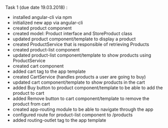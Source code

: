 Task 1 (due date 19.03.2018) :
- installed angular-cli via npm
- initialized new app via angular-cli
- created product component
- created model: Product interface and StoreProduct class
- updated product component/template to display a product
- created ProductService that is responsible of retrieving Products
- created product-list component
- updated product-list component/template to show products using ProductService
- created cart component
- added cart tag to the app template
- created CartService (handles products a user are going to buy)
- updated cart component/template to show products in the cart
- added Buy button to product component/template to be able to add the product to cart
- added Remove button to cart component/template to remove the product from cart
- created app-routing module to be able to navigate through the app
- configured route for product-list component to /products
- added routing-outlet tag to the app template 
